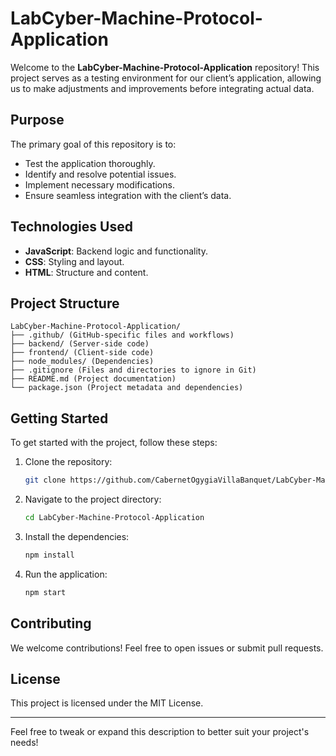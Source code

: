 # LabCyber-Machine-Protocol-Application

Welcome to the **LabCyber-Machine-Protocol-Application** repository! This project serves as a testing environment for our client’s application, allowing us to make adjustments and improvements before integrating actual data. 

## Purpose
The primary goal of this repository is to:
- Test the application thoroughly.
- Identify and resolve potential issues.
- Implement necessary modifications.
- Ensure seamless integration with the client’s data.

## Technologies Used
- **JavaScript**: Backend logic and functionality.
- **CSS**: Styling and layout.
- **HTML**: Structure and content.

## Project Structure
```
LabCyber-Machine-Protocol-Application/
├── .github/ (GitHub-specific files and workflows)
├── backend/ (Server-side code)
├── frontend/ (Client-side code)
├── node_modules/ (Dependencies)
├── .gitignore (Files and directories to ignore in Git)
├── README.md (Project documentation)
└── package.json (Project metadata and dependencies)
```

## Getting Started
To get started with the project, follow these steps:
1. Clone the repository:
    ```sh
    git clone https://github.com/CabernetOgygiaVillaBanquet/LabCyber-Machine-Protocol-Application.git
    ```
2. Navigate to the project directory:
    ```sh
    cd LabCyber-Machine-Protocol-Application
    ```
3. Install the dependencies:
    ```sh
    npm install
    ```
4. Run the application:
    ```sh
    npm start
    ```

## Contributing
We welcome contributions! Feel free to open issues or submit pull requests.

## License
This project is licensed under the MIT License.

---

Feel free to tweak or expand this description to better suit your project's needs!